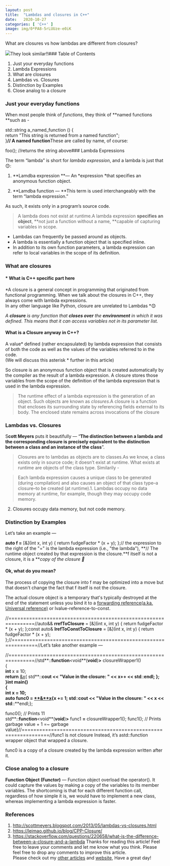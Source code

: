 ```yaml
---
layout:	post
title:	"Lambdas and closures in C++"
date:	2020-10-27
categories: [ 'C++' ]
image: img/0*PA8-5rLUUze-e0iK
---
```


  What are closures vs how lambdas are different from closures?

![](/img/0*PA8-5rLUUze-e0iK)They look similar!!### Table of Contents

1. Just your everyday functions
2. Lambda Expressions
3. What are closures
4. Lambdas vs. Closures
5. Distinction by Examples
6. Close analog to a closure
### Just your everyday functions

When most people think of *functions*, they think of **named functions **such as -

std::string a\_named\_function () {   
 return "This string is returned from a named function";   
}**// A named function**These are called by name, of course:

foo(); //returns the string above### Lambda Expressions

The term “lambda” is short for *lambda expression*, and a lambda is just that 😊:

1. **Lamdba expression **— An *expression *that specifies an anonymous function object.

2. **Lamdba function — **This term is used interchangeably with the term “lambda expression.”

As such, it exists only in a program’s source code.


> A lambda does not exist at runtime.A lambda expression **specifies an object**, **not just a function without a name, **capable of capturing variables in scope.

* Lambdas can frequently be passed around as objects.
* A lambda is essentially a function object that is specified inline.
* In addition to its own function parameters, a lambda expression can refer to local variables in the scope of its definition.
### What are closures

#### * What is C++ specific part here

*A closure is a general concept in programming that originated from functional programming. When we talk about the closures in C++, they always come with lambda expressions.   
In any other language like Python, closure are unrelated to Lambdas *😊

*A ****closure**** is any function that ****closes over**** the ****environment**** in which it was defined. This means that it can access variables not in its parameter list.*

#### What is a Closure anyway in C++?

A value* defined (rather encapsulated) by lambda expression that consists of both the code as well as the values of the variables referred to in the code.  
(We will discuss this asterisk * further in this article)

So closure is an anonymous function object that is created automatically by the compiler as the result of a lambda expression. A closure stores those variables from the scope of the definition of the lambda expression that is used in the lambda expression.


> The runtime effect of a lambda expression is the generation of an object. Such objects are known as *closures*.A closure is a function that encloses its surrounding state by referencing fields external to its body. The enclosed state remains across invocations of the closure

### Lambdas vs. Closures

S**cott Meyers** puts it beautifully — “**The distinction between a lambda and the corresponding closure is precisely equivalent to the distinction between a class and an instance of the class**”.


> Closures are to lambdas as objects are to classes.As we know, a class exists only in source code; it doesn’t exist at runtime. What exists at runtime are objects of the class type. Similarily -


> Each lambda expression causes a unique class to be generated (during compilation) and also causes an object of that class type–a closure–to be created (at runtime).1. Lambdas occupy no data memory at runtime, for example, though they may occupy code memory.
2. Closures occupy data memory, but not code memory.
### Distinction by Examples

Let’s take an example —

**auto f =** [&](int x, int y) { return fudgeFactor * (x + y); };// the expression to the right of the "=" is the lambda expression (i.e., "the lambda"), **// The runtime object created by that expression is the closure.**f itself is not a closure, it is a ***copy of the closure *🥴**

#### **Ok, what do you mean?**

The process of copying the closure into f may be optimized into a move but that doesn't change the fact that f itself is not the closure.

The actual closure object is a temporary that's typically destroyed at the end of the statement unless you bind it to a [forwarding reference(a.ka. Universal reference)](https://medium.com/pranayaggarwal25/universal-reference-perfect-forwarding-5664514cacf9) or lvalue-reference-to-const.

//===============================================================//auto&& **rrefToClosure** = [&](int x, int y) { return fudgeFactor * (x + y); };const auto& **lrefToConstToClosure** = [&](int x, int y) { return fudgeFactor * (x + y); };//===============================================================//Let’s take another example —

//===============================================================//std**::**function**<void**(**void**)**>** closureWrapper1()  
{  
 **int** x **=** 10;  
 **return** [&x](){ std**::**cout **<<** "Value in the closure: " **<<** x++ **<<** std**::**endl; };  
}**int** **main**()  
{  
 **int** x **=** 10;  
 **auto** func0 **=** [**&**x](){x **+=** 1; std**::**cout **<<** "Value in the closure: " **<<** x **<<** std**::**endl;};  
   
 func0(); // Prints 11  
  std**::**function**<void**(**void**)**>** func1 **=** closureWrapper1();  func1(); // Prints garbage value + 1 =~ garbage value}//===============================================================//func1 is not closure Instead, it’s astd::function wrapper object that wrapped a closure.

func0 is a copy of a closure created by the lambda expression written after it.

### Close analog to a closure

**Function Object (Functor)** — Function object overload the operator(). It could capture the values by making a copy of the variables to its member variables. The shortcoming is that for each different function call, regardless of how simple it is, we would have to implement a new class, whereas implementing a lambda expression is faster.

### References

1. <http://scottmeyers.blogspot.com/2013/05/lambdas-vs-closures.html>
2. <https://leimao.github.io/blog/CPP-Closure/>
3. <https://stackoverflow.com/questions/220658/what-is-the-difference-between-a-closure-and-a-lambda>
Thanks for reading this article! Feel free to leave your comments and let me know what you think. Please feel free to drop any comments to improve this article.  
Please check out my [other articles](https://medium.com/pranayaggarwal25) and [website](http://pranayaggarwal.github.io/), Have a great day!

  